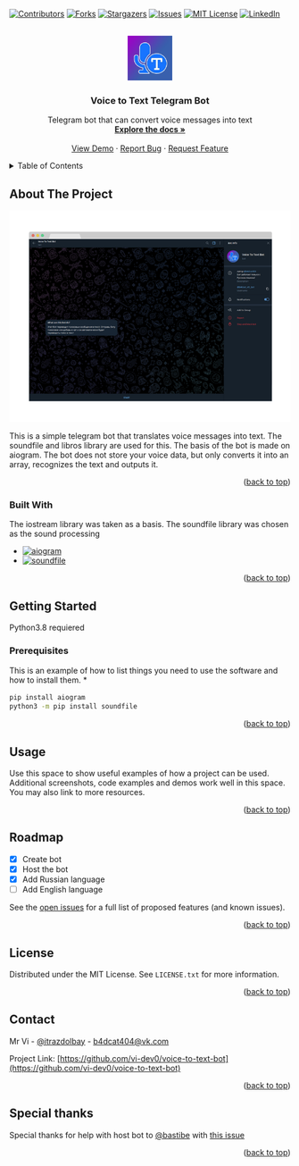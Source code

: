 <!-- Improved compatibility of back to top link: See: https://github.com/othneildrew/Best-README-Template/pull/73 -->
<a name="readme-top"></a>
<!--
*** Thanks for checking out the Best-README-Template. If you have a suggestion
*** that would make this better, please fork the repo and create a pull request
*** or simply open an issue with the tag "enhancement".
*** Don't forget to give the project a star!
*** Thanks again! Now go create something AMAZING! :D
-->



<!-- PROJECT SHIELDS -->
<!--
*** I'm using markdown "reference style" links for readability.
*** Reference links are enclosed in brackets [ ] instead of parentheses ( ).
*** See the bottom of this document for the declaration of the reference variables
*** for contributors-url, forks-url, etc. This is an optional, concise syntax you may use.
*** https://www.markdownguide.org/basic-syntax/#reference-style-links
-->
[![Contributors][contributors-shield]][contributors-url]
[![Forks][forks-shield]][forks-url]
[![Stargazers][stars-shield]][stars-url]
[![Issues][issues-shield]][issues-url]
[![MIT License][license-shield]][license-url]
[![LinkedIn][linkedin-shield]][linkedin-url]



<!-- PROJECT LOGO -->
<br />
<div align="center">
  <a href="https://github.com/vi-dev0/voice-to-text-bot">
    <img src="images/logo.jpg" alt="Logo" width="80" height="80">
  </a>

  <h3 align="center">Voice to Text Telegram Bot</h3>

  <p align="center">
    Telegram bot that can convert voice messages into text 
    <br />
    <a href="https://github.com/vi-dev0/voice-to-text-bot"><strong>Explore the docs »</strong></a>
    <br />
    <br />
    <a href="https://t.me/b4dcat_vtt_bot">View Demo</a>
    ·
    <a href="https://github.com/vi-dev0/voice-to-text-bot/issues">Report Bug</a>
    ·
    <a href="https://github.com/vi-dev0/voice-to-text-bot/issues">Request Feature</a>
  </p>
</div>



<!-- TABLE OF CONTENTS -->
<details>
  <summary>Table of Contents</summary>
  <ol>
    <li>
      <a href="#about-the-project">About The Project</a>
      <ul>
        <li><a href="#built-with">Built With</a></li>
      </ul>
    </li>
    <li>
      <a href="#getting-started">Getting Started</a>
      <ul>
        <li><a href="#prerequisites">Prerequisites</a></li>
      </ul>
    </li>
    <li><a href="#roadmap">Roadmap</a></li>
    <li><a href="#license">License</a></li>
    <li><a href="#contact">Contact</a></li>
    <li><a href="#special-thanks">Special Thanks</a></li>
  </ol>
</details>



<!-- ABOUT THE PROJECT -->
## About The Project

[![Product Name Screen Shot][product-screenshot]](https://t.me/b4dcat_vtt_bot)

This is a simple telegram bot that translates voice messages into text. The soundfile and libros library are used for this. The basis of the bot is made on aiogram. The bot does not store your voice data, but only converts it into an array, recognizes the text and outputs it.

<p align="right">(<a href="#readme-top">back to top</a>)</p>



### Built With

The iostream library was taken as a basis. The soundfile library was chosen as the sound processing

* [![aiogram][aiogram]][aiogram-url]
* [![soundfile][soundfile]][soundfile-url]

<p align="right">(<a href="#readme-top">back to top</a>)</p>



<!-- GETTING STARTED -->
## Getting Started

Python3.8 requiered

### Prerequisites

This is an example of how to list things you need to use the software and how to install them.
* 
  ```sh
  pip install aiogram
  python3 -m pip install soundfile
  ```

<p align="right">(<a href="#readme-top">back to top</a>)</p>



<!-- USAGE EXAMPLES -->
## Usage

Use this space to show useful examples of how a project can be used. Additional screenshots, code examples and demos work well in this space. You may also link to more resources.


<p align="right">(<a href="#readme-top">back to top</a>)</p>



<!-- ROADMAP -->
## Roadmap

- [x] Create bot
- [x] Host the bot
- [x] Add Russian language
- [ ] Add English language

See the [open issues](https://github.com/vi-dev0/voice-to-text-bot/issues) for a full list of proposed features (and known issues).

<p align="right">(<a href="#readme-top">back to top</a>)</p>


<!-- LICENSE -->
## License

Distributed under the MIT License. See `LICENSE.txt` for more information.

<p align="right">(<a href="#readme-top">back to top</a>)</p>



<!-- CONTACT -->
## Contact

Mr Vi - [@itrazdolbay](https://twitter.com/itrazdolbay) - b4dcat404@vk.com

Project Link: [https://github.com/vi-dev0/voice-to-text-bot](https://github.com/vi-dev0/voice-to-text-bot)

<p align="right">(<a href="#readme-top">back to top</a>)</p>



<!-- ACKNOWLEDGMENTS -->
## Special thanks

Special thanks for help with host bot to [@bastibe](https://github.com/bastibe) with [this issue](https://github.com/bastibe/python-soundfile/issues/380)



<p align="right">(<a href="#readme-top">back to top</a>)</p>



<!-- MARKDOWN LINKS & IMAGES -->
<!-- https://www.markdownguide.org/basic-syntax/#reference-style-links -->
[contributors-shield]: https://img.shields.io/github/contributors/vi-dev0/voice-to-text-bot.svg?style=for-the-badge
[contributors-url]: https://github.com/vi-dev0/voice-to-text-bot/graphs/contributors
[forks-shield]: https://img.shields.io/github/forks/vi-dev0/voice-to-text-bot.svg?style=for-the-badge
[forks-url]: https://github.com/vi-dev0/voice-to-text-bot/network/members
[stars-shield]: https://img.shields.io/github/stars/vi-dev0/voice-to-text-bot.svg?style=for-the-badge
[stars-url]: https://github.com/vi-dev0/voice-to-text-bot/stargazers
[issues-shield]: https://img.shields.io/github/issues/vi-dev0/voice-to-text-bot.svg?style=for-the-badge
[issues-url]: https://github.com/vi-dev0/voice-to-text-bot/issues
[license-shield]: https://img.shields.io/github/license/vi-dev0/voice-to-text-bot.svg?style=for-the-badge
[license-url]: https://github.com/vi-dev0/voice-to-text-bot/blob/master/LICENSE.txt
[linkedin-shield]: https://img.shields.io/badge/-LinkedIn-black.svg?style=for-the-badge&logo=linkedin&colorB=555
[linkedin-url]: https://linkedin.com/in/othneildrew
[product-screenshot]: images/screenshot.png
[Next.js]: https://img.shields.io/badge/next.js-000000?style=for-the-badge&logo=nextdotjs&logoColor=white
[Next-url]: https://nextjs.org/
[React.js]: https://img.shields.io/badge/React-20232A?style=for-the-badge&logo=react&logoColor=61DAFB
[React-url]: https://reactjs.org/
[Vue.js]: https://img.shields.io/badge/Vue.js-35495E?style=for-the-badge&logo=vuedotjs&logoColor=4FC08D
[Vue-url]: https://vuejs.org/
[Angular.io]: https://img.shields.io/badge/Angular-DD0031?style=for-the-badge&logo=angular&logoColor=white
[Angular-url]: https://angular.io/
[Svelte.dev]: https://img.shields.io/badge/Svelte-4A4A55?style=for-the-badge&logo=svelte&logoColor=FF3E00
[Svelte-url]: https://svelte.dev/
[Laravel.com]: https://img.shields.io/badge/Laravel-FF2D20?style=for-the-badge&logo=laravel&logoColor=white
[Laravel-url]: https://laravel.com
[Bootstrap.com]: https://img.shields.io/badge/Bootstrap-563D7C?style=for-the-badge&logo=bootstrap&logoColor=white
[Bootstrap-url]: https://getbootstrap.com
[JQuery.com]: https://img.shields.io/badge/jQuery-0769AD?style=for-the-badge&logo=jquery&logoColor=white
[JQuery-url]: https://jquery.com 
[soundfile]: https://img.shields.io/badge/soundfile-0769AD?style=for-the-badge&logo=python&logoColor=white
[soundfile-url]: https://github.com/bastibe/python-soundfile
[aiogram]: https://img.shields.io/badge/aiogram-0769AD?style=for-the-badge&logo=python&logoColor=white
[aiogram-url]: https://github.com/aiogram/aiogram